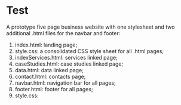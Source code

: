 # Test


A prototype five page business website with one stylesheet and two additional .html files for the navbar and footer:

1. index.html:  landing page; 
2. style.css:  a consolidated CSS style sheet for all .html pages; 
3. indexServices.html:  services linked page; 
4. caseStudies.html: case studies linked page; 
5. data.html:  data linked page; 
6. contact.html: contacts page; 
7. navbar.html: navigation bar for all pages; 
8. footer.html: footer for all pages; 
9. style.css: 

